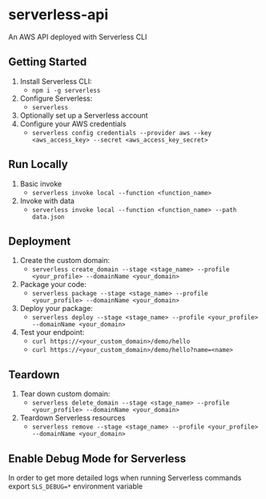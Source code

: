 # serverless-api

An AWS API deployed with Serverless CLI

## Getting Started

1. Install Serverless CLI:
    - `npm i -g serverless`
2. Configure Serverless:
    - `serverless`
3. Optionally set up a Serverless account
4. Configure your AWS credentials
    - `serverless config credentials --provider aws --key <aws_access_key> --secret <aws_access_key_secret>`
    
## Run Locally

1. Basic invoke
    - `serverless invoke local --function <function_name>`
2. Invoke with data
    - `serverless invoke local --function <function_name> --path data.json`
    
## Deployment

1. Create the custom domain:
    - `serverless create_domain --stage <stage_name> --profile <your_profile> --domainName <your_domain>`
2. Package your code:
    - `serverless package --stage <stage_name> --profile <your_profile> --domainName <your_domain>`
3. Deploy your package:
    - `serverless deploy --stage <stage_name> --profile <your_profile> --domainName <your_domain>`
4. Test your endpoint:
    - `curl https://<your_custom_domain>/demo/hello`
    - `curl https://<your_custom_domain>/demo/hello?name=<name>`

## Teardown

1. Tear down custom domain:
    - `serverless delete_domain --stage <stage_name> --profile <your_profile> --domainName <your_domain>`
1. Teardown Serverless resources
    - `serverless remove --stage <stage_name> --profile <your_profile> --domainName <your_domain>`

## Enable Debug Mode for Serverless

In order to get more detailed logs when running Serverless commands export `SLS_DEBUG=*` environment variable

